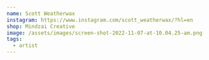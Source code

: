 ```yaml
---
name: Scott Weatherwax
instagram: https://www.instagram.com/scott_weatherwax/?hl=en
shop: Mindzai Creative
image: /assets/images/screen-shot-2022-11-07-at-10.04.25-am.png
tags:
  - artist
---
```

